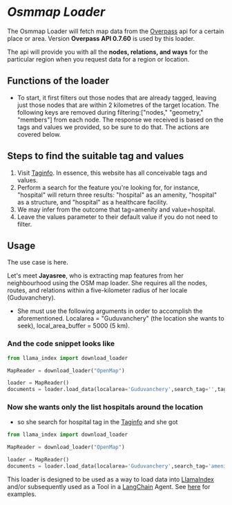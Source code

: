 # ***Osmmap Loader***

The Osmmap Loader will fetch map data from the [Overpass](https://wiki.openstreetmap.org/wiki/Main_Page) api for a certain place or area. Version **Overpass API 0.7.60** is used by this loader.

The api will provide you with all the **nodes, relations, and ways** for the particular region when you request data for a region or location.
## **Functions of the loader**

* To start, it first filters out those nodes that are already tagged, leaving just those nodes that are within 2 kilometres of the target location. The following keys are removed during filtering:["nodes," "geometry," "members"] from each node. The response we received is based on the tags and values we provided, so be sure to do that. The actions are covered below.

## **Steps to find the suitable tag and values**

1. Visit [Taginfo](taginfo.openstreetmap.org/tags). In essence, this website has all conceivable tags and values.
2. Perform a search for the feature you're looking for, for instance, "hospital" will return three results: "hospital" as an amenity, "hospital" as a structure, and "hospital" as a healthcare facility.
3. We may infer from the outcome that tag=amenity and value=hospital.
4. Leave the values parameter to their default value if you do not need to filter.



## **Usage**

The use case is here.

Let's meet **Jayasree**, who is extracting map features from her neighbourhood using the OSM map loader. 
She requires all the nodes, routes, and relations within a five-kilometer radius of her locale (Guduvanchery).
  
* She must use the following arguments in order to accomplish the aforementioned. Localarea = "Guduvanchery" (the location she wants to seek), local_area_buffer = 5000 (5 km).

### And the code snippet looks like

```python
from llama_index import download_loader

MapReader = download_loader("OpenMap")

loader = MapReader()
documents = loader.load_data(localarea='Guduvanchery',search_tag='',tag_only=True,local_area_buffer=5000,tag_values=[''])

```

### Now she wants only the list  hospitals around the location

* so she search for hospital tag in the  [Taginfo](https://taginfo.openstreetmap.org/tags) and she got 

```python
from llama_index import download_loader

MapReader = download_loader("OpenMap")

loader = MapReader()
documents = loader.load_data(localarea='Guduvanchery',search_tag='amenity',tag_only=True,local_area_buffer=5000,tag_values=['hospital','clinic']) 

```

This loader is designed to be used as a way to load data into [LlamaIndex](https://github.com/jerryjliu/gpt_index/tree/main/gpt_index) and/or subsequently used as a Tool in a [LangChain](https://github.com/hwchase17/langchain) Agent. See [here](https://github.com/emptycrown/llama-hub/tree/main) for examples.
